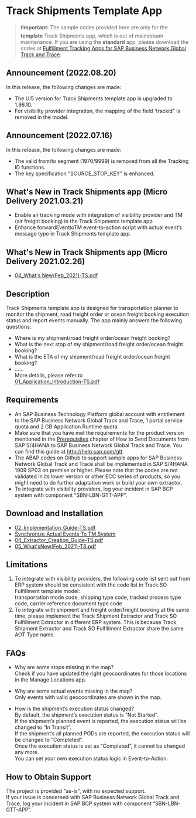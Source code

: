 # Track Shipments Template App
>:heavy_exclamation_mark:**Important:**
>The sample codes provided here are only for the **template** Track Shipments app, which is out of mainstream maintenance. If you are using the **standard** app, please download the codes at [Fulfillment Tracking Apps for SAP Business Network Global Track and Trace](https://github.com/SAP-samples/logistics-business-network-gtt-standardapps-samples).

## Announcement (2022.08.20) 
In this release, the following changes are made: 
* The UI5 version for Track Shipments template app is upgraded to 1.96.10.
* For visibility provider integration, the mapping of the field 'trackid" is removed in the model.

## Announcement (2022.07.16) 
In this release, the following changes are made: 
* The valid from/to segment (1970/9999) is removed from all the Tracking ID functions.
* The key specification "SOURCE_STOP_KEY" is enhanced.

## What's New in Track Shipments app (Micro Delivery 2021.03.21)
* Enable air tracking mode with integration of visibility provider and TM (air freight booking) in the Track Shipments template app
* Enhance forwardEventtoTM event-to-action script with actual event’s message type in Track Shipments template app.

## What's New in Track Shipments app (Micro Delivery 2021.02.26)
* [04_What's New(Feb_2021)-TS.pdf](https://github.com/SAP-samples/logistics-business-network-gtt-samples/blob/master/lbn-gtt-template-ts/Documents/04_What'sNew_Feb_2021-TS.pdf) 
## Description
Track Shipments template app is designed for transportation planner to monitor the shipment, road freight order or ocean freight booking execution status and report events manually. The app mainly answers the following questions:
* Where is my shipment/road freight order/ocean freight booking?
* What is the next stop of my shipment/road freight order/ocean freight booking?
* What is the ETA of my shipment/road freight order/ocean freight booking?
* …… </br>
More details, please refer to </br>
[01_Application_Introduction-TS.pdf](https://github.com/SAP-samples/logistics-business-network-gtt-samples/blob/master/lbn-gtt-template-ts/Documents/01_Application_Introduction-TS.pdf)

## Requirements
* An SAP Business Technology Platform global account with entitlement to the SAP Business Network Global Track and Trace, 1 portal service quota and 2 GB Application Runtime quota.
* Make sure that you have met the requirements for the product version mentioned in the [Prerequisites](https://help.sap.com/docs/business-network-global-track-and-trace/cea0ff17c5ab4c1d96de9ccda35b6a6f/c9f7baf5f6e14be4ba9045786961de14.html) chapter of How to Send Documents from SAP S/4HANA to SAP Business Network Global Track and Trace. You can find this guide at http://help.sap.com/gtt. 
* The ABAP codes on Github to support sample apps for SAP Business Network Global Track and Trace shall be implemented in SAP S/4HANA 1909 SP03 on premise or higher. Please note that the codes are not validated in its lower version or other ECC series of products, so you might need to do further adaptation work or build your own extractor.
* To integrate with visibility providers, log your incident in SAP BCP system with component “SBN-LBN-GTT-APP”.

## Download and Installation
* [02_Implementation_Guide-TS.pdf](https://github.com/SAP-samples/logistics-business-network-gtt-samples/blob/master/lbn-gtt-template-ts/Documents/02_Implementation_Guide-TS.pdf) 
* [Synchronize Actual Events To TM System](https://help.sap.com/docs/business-network-global-track-and-trace/9647f9cc520046868e8cab4b45ed5a29/67dec1c67bc148aa9c0c47a1acf4f076.html) 
* [04_Extractor_Creation_Guide-TS.pdf](https://github.com/SAP-samples/logistics-business-network-gtt-samples/blob/master/lbn-gtt-template-ts/Documents/04_Extractor_Creation_Guide-TS.pdf)
* [05_What'sNew(Feb_2021)-TS.pdf](https://github.com/SAP-samples/logistics-business-network-gtt-samples/blob/master/lbn-gtt-template-ts/Documents/05_What'sNew(Feb_2021)-TS.pdf)

## Limitations
1.	To integrate with visibility providers, the following code list sent out from ERP system should be consistent with the code list in Track SO Fulfillment template model: </br>
transportation mode code, shipping type code, tracked process type code, carrier reference document type code</br>  
2.	To integrate with shipment and freight order/freight booking at the same time, please implement the Track Shipment Extractor and Track SO Fulfillment Extractor in different ERP system. This is because Track Shipment Extractor and Track SO Fulfillment Extractor share the same AOT Type name. </br>

## FAQs
* Why are some stops missing in the map? </br>
Check if you have updated the right geocoordinates for those locations in the Manage Locations app. </br>

* Why are some actual events missing in the map? </br>
Only events with valid geocoordinates are shown in the map. </br>

* How is the shipment’s execution status changed? </br>
By default, the shipment’s execution status is “Not Started”. </br>
If the shipment’s planned event is reported, the execution status will be changed to “In Transit”. </br>
If the shipment’s all planned PODs are reported, the execution status will be changed to “Completed”. </br>
Once the execution status is set as “Completed”, it cannot be changed any more. </br>
You can set your own execution status logic in Event-to-Action. </br>

## How to Obtain Support
The project is provided "as-is", with no expected support. </br>
If your issue is concerned with SAP Business Network Global Track and Trace, log your incident in SAP BCP system with component “SBN-LBN-GTT-APP”.
